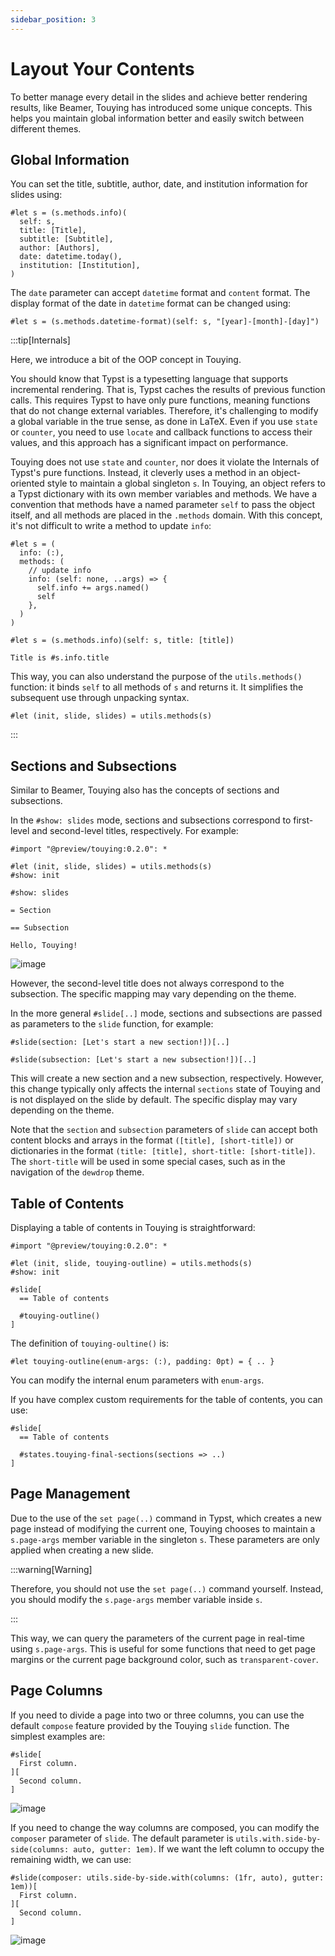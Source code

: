 ```yaml
---
sidebar_position: 3
---
```


# Layout Your Contents

To better manage every detail in the slides and achieve better rendering results, like Beamer, Touying has introduced some unique concepts. This helps you maintain global information better and easily switch between different themes.

## Global Information

You can set the title, subtitle, author, date, and institution information for slides using:

```typst
#let s = (s.methods.info)(
  self: s,
  title: [Title],
  subtitle: [Subtitle],
  author: [Authors],
  date: datetime.today(),
  institution: [Institution],
)
```

The `date` parameter can accept `datetime` format and `content` format. The display format of the date in `datetime` format can be changed using:

```typst
#let s = (s.methods.datetime-format)(self: s, "[year]-[month]-[day]")
```

:::tip[Internals]

Here, we introduce a bit of the OOP concept in Touying.

You should know that Typst is a typesetting language that supports incremental rendering. That is, Typst caches the results of previous function calls. This requires Typst to have only pure functions, meaning functions that do not change external variables. Therefore, it's challenging to modify a global variable in the true sense, as done in LaTeX. Even if you use `state` or `counter`, you need to use `locate` and callback functions to access their values, and this approach has a significant impact on performance.

Touying does not use `state` and `counter`, nor does it violate the Internals of Typst's pure functions. Instead, it cleverly uses a method in an object-oriented style to maintain a global singleton `s`. In Touying, an object refers to a Typst dictionary with its own member variables and methods. We have a convention that methods have a named parameter `self` to pass the object itself, and all methods are placed in the `.methods` domain. With this concept, it's not difficult to write a method to update `info`:

```typst
#let s = (
  info: (:),
  methods: (
    // update info
    info: (self: none, ..args) => {
      self.info += args.named()
      self
    },
  )
)

#let s = (s.methods.info)(self: s, title: [title])

Title is #s.info.title
```

This way, you can also understand the purpose of the `utils.methods()` function: it binds `self` to all methods of `s` and returns it. It simplifies the subsequent use through unpacking syntax.

```typst
#let (init, slide, slides) = utils.methods(s)
```
:::


## Sections and Subsections

Similar to Beamer, Touying also has the concepts of sections and subsections.

In the `#show: slides` mode, sections and subsections correspond to first-level and second-level titles, respectively. For example:

```typst
#import "@preview/touying:0.2.0": *

#let (init, slide, slides) = utils.methods(s)
#show: init

#show: slides

= Section

== Subsection

Hello, Touying!
```

![image](https://github.com/touying-typ/touying/assets/34951714/600876bb-941d-4841-af5c-27137bb04c54)

However, the second-level title does not always correspond to the subsection. The specific mapping may vary depending on the theme.

In the more general `#slide[..]` mode, sections and subsections are passed as parameters to the `slide` function, for example:

```typst
#slide(section: [Let's start a new section!])[..]

#slide(subsection: [Let's start a new subsection!])[..]
```

This will create a new section and a new subsection, respectively. However, this change typically only affects the internal `sections` state of Touying and is not displayed on the slide by default. The specific display may vary depending on the theme.

Note that the `section` and `subsection` parameters of `slide` can accept both content blocks and arrays in the format `([title], [short-title])` or dictionaries in the format `(title: [title], short-title: [short-title])`. The `short-title` will be used in some special cases, such as in the navigation of the `dewdrop` theme.


## Table of Contents

Displaying a table of contents in Touying is straightforward:

```typst
#import "@preview/touying:0.2.0": *

#let (init, slide, touying-outline) = utils.methods(s)
#show: init

#slide[
  == Table of contents

  #touying-outline()
]
```

The definition of `touying-oultine()` is:

```typst
#let touying-outline(enum-args: (:), padding: 0pt) = { .. }
```

You can modify the internal enum parameters with `enum-args`.

If you have complex custom requirements for the table of contents, you can use:

```typst
#slide[
  == Table of contents

  #states.touying-final-sections(sections => ..)
]
```

## Page Management

Due to the use of the `set page(..)` command in Typst, which creates a new page instead of modifying the current one, Touying chooses to maintain a `s.page-args` member variable in the singleton `s`. These parameters are only applied when creating a new slide.

:::warning[Warning]

Therefore, you should not use the `set page(..)` command yourself. Instead, you should modify the `s.page-args` member variable inside `s`.

:::

This way, we can query the parameters of the current page in real-time using `s.page-args`. This is useful for some functions that need to get page margins or the current page background color, such as `transparent-cover`.


## Page Columns

If you need to divide a page into two or three columns, you can use the default `compose` feature provided by the Touying `slide` function. The simplest examples are:

```typst
#slide[
  First column.
][
  Second column.
]
```

![image](https://github.com/touying-typ/touying/assets/34951714/a39f88a2-f1ba-4420-8f78-6a0fc644704e)

If you need to change the way columns are composed, you can modify the `composer` parameter of `slide`. The default parameter is `utils.with.side-by-side(columns: auto, gutter: 1em)`. If we want the left column to occupy the remaining width, we can use:

```typst
#slide(composer: utils.side-by-side.with(columns: (1fr, auto), gutter: 1em))[
  First column.
][
  Second column.
]
```

![image](https://github.com/touying-typ/touying/assets/34951714/aa84192a-4082-495d-9773-b06df32ab8dc)